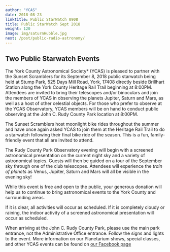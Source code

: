 ```yaml
---
author: "YCAS"
date: 2018-08-23
linktitle: Public StarWatch 0908
title: Public StarWatch Sept 2018
weight: 120
image: img/saturnHubble.jpg
next: /post/public-radio-astronomy/
---
```


## Two Public Starwatch Events 

The York County Astronomical Society* (YCAS) is pleased to partner with the Sunset Scramblers for its September 8, 2018 public starwatch being held at Stump Park, 525 Days Mill Road, York, 17408 directly beside Brillhart Station along the York County Heritage Rail Trail beginning at 8:00PM. Attendees are invited to bring their telescopes and/or binoculars and join the members of YCAS in observing the planets Jupiter, Saturn and Mars, as well as a host of other celestial objects. For those who prefer to observe at the YCAS Observatory, YCAS members will be on hand to conduct public observing at the John C. Rudy County Park location at 8:00PM.

The Sunset Scramblers host moonlight bike rides throughout the summer and have once again asked YCAS to join them at the Heritage Rail Trail to do a starwatch following their final bike ride of the season. This is a fun, family-friendly event that all are invited to attend.

The Rudy County Park Observatory evening will begin with a screened astronomical presentation on the current night sky and a variety of astronomical topics.  Guests will then be guided on a tour of the September sky through one of the club telescopes.  Attendees will experience the *train of planets* as Venus, Jupiter, Saturn and Mars will all be visible in the evening sky!

While this event is free and open to the public, your generous donation will help us to continue to bring astronomical events to the York County and surrounding areas. 

If it is clear, all activities will occur as scheduled. If it is completely cloudy or raining, the indoor activity of a screened astronomical presentation will occur as scheduled.

When arriving at the John C. Rudy County Park, please use the main park entrance, not the Administrative Office entrance. Follow the signs and lights to the event. More information on our Planetarium shows, special classes, and other YCAS events can be found on [our Facebook page](https://www.facebook.com/astroyork)